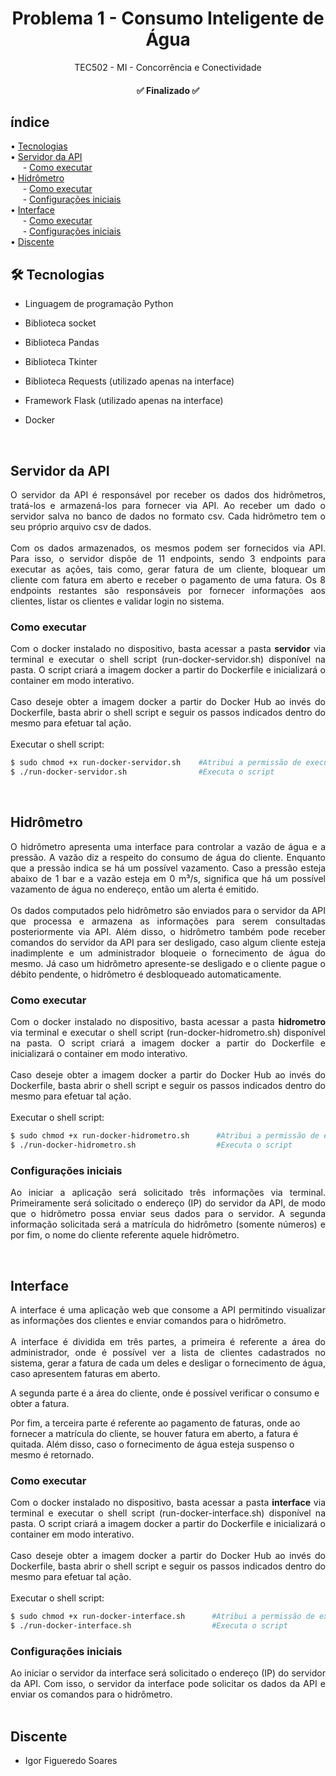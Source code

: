 <h1  align="center">Problema 1 - Consumo Inteligente de Água </h1>

<p  align="center">
TEC502 - MI - Concorrência e Conectividade
</p>

<h4  id="status"  align="center"> ✅ Finalizado ✅ </h4>

## índice

<p  align="left">
• <a  href="#tec">Tecnologias</a> <br>
• <a  href="#api">Servidor da API</a> <br>
&nbsp;&nbsp;&nbsp;&nbsp;&nbsp;- <a  href="#apiexe"> Como executar</a> <br>
• <a  href="#hidrometro">Hidrômetro</a> <br>
&nbsp;&nbsp;&nbsp;&nbsp;&nbsp;- <a  href="#exehidro"> Como executar</a> <br>
&nbsp;&nbsp;&nbsp;&nbsp;&nbsp;- <a  href="#confighidro"> Configurações iniciais</a> <br>
• <a  href="#interface">Interface</a> <br>
&nbsp;&nbsp;&nbsp;&nbsp;&nbsp;- <a  href="#exeinterface">  Como executar</a> <br>
&nbsp;&nbsp;&nbsp;&nbsp;&nbsp;- <a  href="#configinterface"> Configurações iniciais</a> <br>
• <a  href="#discente">Discente</a> <br>
</p>

<h2  id="tec" >🛠 Tecnologias </h2>

- Linguagem de programação Python

- Biblioteca socket

- Biblioteca Pandas

- Biblioteca Tkinter

- Biblioteca Requests (utilizado apenas na interface)

- Framework Flask (utilizado apenas na interface)

- Docker

<br>
<h2  id="api">Servidor da API</h2>

<p  align="justify">
O servidor da API é responsável por receber os dados dos hidrômetros, tratá-los e armazená-los para fornecer via API. Ao receber um dado o servidor salva no banco de dados no formato csv. Cada hidrômetro tem o seu próprio arquivo csv de dados.
<br>
<br>
Com os dados armazenados, os mesmos podem ser fornecidos via API. Para isso, o servidor dispõe de 11 endpoints, sendo 3 endpoints para executar as ações, tais como, gerar fatura de um cliente, bloquear um cliente com fatura em aberto e receber o pagamento de uma fatura. Os 8 endpoints restantes são responsáveis por fornecer informações aos clientes, listar os clientes e validar login no sistema.
<br>
</p>

<h3  id="apiexe">Como executar</h3>

<p  align="justify">
Com o docker instalado no dispositivo, basta acessar a pasta <strong>servidor</strong> via terminal e executar o shell script (run-docker-servidor.sh) disponível na pasta. O script criará a imagem docker a partir do Dockerfile e inicializará o container em modo interativo.
<br>
<br>
Caso deseje obter a imagem docker a partir do Docker Hub ao invés do Dockerfile, basta abrir o shell script e seguir os passos indicados dentro do mesmo para efetuar tal ação. 
<br>
<br>
Executar o shell script:
</p>

```bash
$ sudo chmod +x run-docker-servidor.sh    #Atribui a permissão de execução do script
$ ./run-docker-servidor.sh                #Executa o script
```
<br>
<h2  id="hidrometro">Hidrômetro</h2>

<p  align="justify">
O hidrômetro apresenta uma interface para controlar a vazão de água e a pressão. A vazão diz a respeito do consumo de água do cliente. Enquanto que a pressão indica se há um possível vazamento. Caso a pressão esteja abaixo de 1 bar e a vazão esteja em 0 m³/s, significa que há um possível vazamento de água no endereço, então um alerta é emitido.
<br>
<br>
Os dados computados pelo hidrômetro são enviados para o servidor da API que processa e armazena as informações para serem consultadas posteriormente via API. Além disso, o hidrômetro também pode receber comandos do servidor da API para ser desligado, caso algum cliente esteja inadimplente e um administrador bloqueie o fornecimento de água do mesmo. Já caso um hidrômetro apresente-se desligado e o cliente pague o débito pendente, o hidrômetro é desbloqueado automaticamente.
</p>

<h3  id="exehidro">Como executar</h3>

<p  align="justify">
Com o docker instalado no dispositivo, basta acessar a pasta <strong>hidrometro</strong> via terminal e executar o shell script (run-docker-hidrometro.sh) disponível na pasta. O script criará a imagem docker a partir do Dockerfile e inicializará o container em modo interativo.
<br>
<br>
Caso deseje obter a imagem docker a partir do Docker Hub ao invés do Dockerfile, basta abrir o shell script e seguir os passos indicados dentro do mesmo para efetuar tal ação. 
<br>
<br>
Executar o shell script:
</p>

```bash
$ sudo chmod +x run-docker-hidrometro.sh      #Atribui a permissão de execução do script
$ ./run-docker-hidrometro.sh                  #Executa o script
```
<h3 id="confighidro">Configurações iniciais</h3>
<p  align="justify">
Ao iniciar a aplicação será solicitado três informações via terminal. Primeiramente será solicitado o endereço (IP) do servidor da API, de modo que o hidrômetro possa enviar seus dados para o servidor. A segunda informação solicitada será a matrícula do hidrômetro (somente números) e por fim, o nome do cliente referente aquele hidrômetro.
</p>

<br>
<h2  id="interface">Interface</h2>

<p  align="justify">
A interface é uma aplicação web que consome a API permitindo visualizar as informações dos clientes e enviar comandos para o hidrômetro. 
<br>
<br>
A interface é dividida em três partes, a primeira é referente a área do administrador, onde é possível ver a lista de clientes cadastrados no sistema, gerar a fatura de cada um deles e desligar o fornecimento de água, caso apresentem faturas em aberto. </p>

<p>A segunda parte é a área do cliente, onde é possível verificar o consumo e obter a fatura. </p>

<p>Por fim, a terceira parte é referente ao pagamento de faturas, onde ao fornecer a matrícula do cliente, se houver fatura em aberto, a fatura é quitada. Além disso, caso o fornecimento de água esteja suspenso o mesmo é retornado. 
</p>

<h3  id="exeinterface">Como executar</h3>

<p  align="justify">
Com o docker instalado no dispositivo, basta acessar a pasta <strong>interface</strong> via terminal e executar o shell script (run-docker-interface.sh) disponível na pasta. O script criará a imagem docker a partir do Dockerfile e inicializará o container em modo interativo.
<br>
<br>
Caso deseje obter a imagem docker a partir do Docker Hub ao invés do Dockerfile, basta abrir o shell script e seguir os passos indicados dentro do mesmo para efetuar tal ação. 
<br>
<br>
Executar o shell script:
</p>

```bash
$ sudo chmod +x run-docker-interface.sh      #Atribui a permissão de execução do script
$ ./run-docker-interface.sh                  #Executa o script
```
<h3 id="configinterface">Configurações iniciais</h3>
<p  align="justify">
Ao iniciar o servidor da interface será solicitado o endereço (IP) do servidor da API. Com isso, o servidor da interface pode solicitar os dados da API e enviar os comandos para o hidrômetro.
<br>
<br>
</p>

<h2 id="discente">Discente</h2>

- Igor Figueredo Soares
